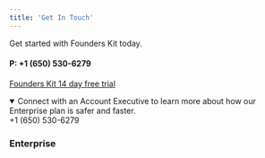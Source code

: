 ```yaml
---
title: 'Get In Touch'
---
```


Get started with Founders Kit today.

#### P: +1 (650) 530-6279

[Founders Kit 14 day free trial](https://portal.founderskit.org/)

<details open="false">
  <summary>Connect with an Account Executive to learn more about how our Enterprise plan is safer and faster.</summary>
  +1 (650) 530-6279
</details>

### Enterprise
